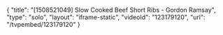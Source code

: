 {
    "title": "[1508521049] Slow Cooked Beef Short Ribs - Gordon Ramsay",
    "type": "solo",
    "layout": "iframe-static",
    "videoId": "123179120",
    "url": "\/tvpembed\/123179120"
}